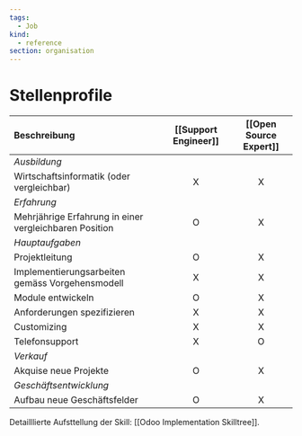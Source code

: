 ```yaml
---
tags:
  - Job
kind:
  - reference
section: organisation
---
```


# Stellenprofile

| Beschreibung                                           | [[Support Engineer]] | [[Open Source Expert]] |
| :----------------------------------------------------- | :------------------: | :--------------------: |
| _Ausbildung_                                           |                      |                        |
| Wirtschaftsinformatik (oder vergleichbar)              |          X           |           X            |
| _Erfahrung_                                            |                      |                        |
| Mehrjährige Erfahrung in einer vergleichbaren Position |          O           |           X            |
| _Hauptaufgaben_                                        |                      |                        |
| Projektleitung                                         |          O           |           X            |
| Implementierungsarbeiten gemäss Vorgehensmodell        |          X           |           X            |
| Module entwickeln                                      |          O           |           X            |
| Anforderungen spezifizieren                            |          X           |           X            |
| Customizing                                            |          X           |           X            |
| Telefonsupport                                         |          X           |           O            |
| _Verkauf_                                              |                      |                        |
| Akquise neue Projekte                                  |          O           |           X            |
| _Geschäftsentwicklung_                                 |                      |                        |
| Aufbau neue Geschäftsfelder                            |          O           |           X            |

Detailllierte Aufsttellung der Skill: [[Odoo Implementation Skilltree]].
